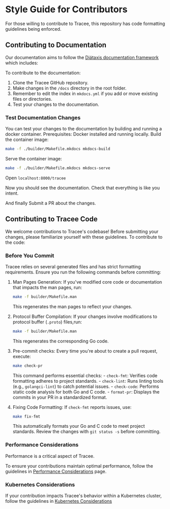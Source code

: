 # Style Guide for Contributors

For those willing to contribute to Tracee, this repository has code formatting
guidelines being enforced.

## Contributing to Documentation

Our documentation aims to follow the [Diátaxis documentation framework](https://diataxis.fr/) which includes:

To contribute to the documentation:

1. Clone the Tracee GitHub repository.
2. Make changes in the `/docs` directory in the root folder.
3. Remember to edit the index in `mkdocs.yml` if you add or move existing files or directories.
4. Test your changes to the documentation.

### Test Documentation Changes

You can test your changes to the documentation by building and running a docker container.
Prerequisites: Docker installed and running locally.
Build the container image:

```bash
make -f ./builder/Makefile.mkdocs mkdocs-build
```

Serve the container image:

```bash
make -f ./builder/Makefile.mkdocs mkdocs-serve
```

Open `localhost:8000/tracee`

Now you should see the documentation.
Check that everything is like you intent.

And finally Submit a PR about the changes.

## Contributing to Tracee Code

We welcome contributions to Tracee's codebase! Before submitting your changes, please familiarize yourself with these guidelines.
To contribute to the code:

### Before You Commit

Tracee relies on several generated files and has strict formatting requirements. Ensure you run the following commands before committing:

1. Man Pages Generation: If you've modified core code or documentation that impacts the man pages, run:

    ```bash
    make -f builder/Makefile.man
    ```

    This regenerates the man pages to reflect your changes.

2. Protocol Buffer Compilation: If your changes involve modifications to protocol buffer (`.proto`) files,run:

    ```bash
    make -f builder/Makefile.man
    ```

    This regenerates the corresponding Go code.

3. Pre-commit checks: Every time you're about to create a pull request, execute:

    ```bash
    make check-pr
    ```

    This command performs essential checks:
        - `check-fmt`: Verifies code formatting adheres to project standards.
        - `check-lint`: Runs linting tools (e.g., `golangci-lint`) to catch potential issues.
        - `check-code`: Performs static code analysis for both Go and C code.
        - `format-pr`: Displays the commits in your PR in a standardized format.

4. Fixing Code Formatting: If `check-fmt` reports issues, use:

    ```bash
    make fix-fmt
    ```

    This automatically formats your Go and C code to meet project standards. Review the changes with `git status -s` before committing.

### Performance Considerations

Performance is a critical aspect of Tracee.

To ensure your contributions maintain optimal performance, follow the guidelines in [Performance Considerations](./performance.md) page.

### Kubernetes Considerations

If your contribution impacts Tracee's behavior within a Kubernetes cluster, follow the guidelines in [Kubernetes Considerations](./kubernetes.md)
